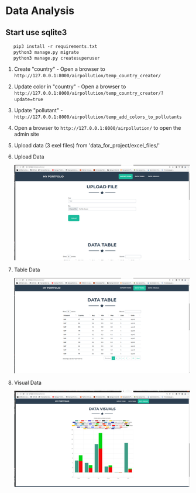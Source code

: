 Data Analysis
====

## Start use sqlite3

```shell
   pip3 install -r requirements.txt
   python3 manage.py migrate
   python3 manage.py createsuperuser 
```

1. Create "country" - Open a browser to `http://127.0.0.1:8000/airpollution/temp_country_creator/` 
2. Update color in "country" - Open a browser to `http://127.0.0.1:8000/airpollution/temp_country_creator/?update=true` 
3. Update "pollutant" -  `http://127.0.0.1:8000/airpollution/temp_add_colors_to_pollutants`
4. Open a browser to `http://127.0.0.1:8000/airpollution/` to open the admin site  
5. Upload data (3 exel files) from  'data_for_project/excel_files/' 




1. Upload Data

   ![](./data_for_project/screenshot/upload_file.png)
   
2. Table Data

   ![](./data_for_project/screenshot/table_data.png)

3. Visual Data

   ![](./data_for_project/screenshot/visuals_data.png)

